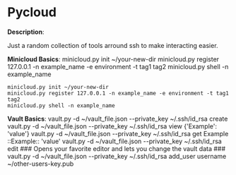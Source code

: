 # Pycloud
 
**Description**: 

Just a random collection of tools arround ssh to make interacting easier.

**Minicloud Basics**: 
	minicloud.py init ~/your-new-dir
	minicloud.py register 127.0.0.1 -n example_name -e environment -t tag1 tag2 
	minicloud.py shell -n example_name

	minicloud.py init ~/your-new-dir
	minicloud.py register 127.0.0.1 -n example_name -e environment -t tag1 tag2 
	minicloud.py shell -n example_name

**Vault Basics**: 
	vault.py -d ~/vault_file.json --private_key ~/.ssh/id_rsa create
	vault.py -d ~/vault_file.json --private_key ~/.ssh/id_rsa view
		{'Example': 'value'}
	vault.py -d ~/vault_file.json --private_key ~/.ssh/id_rsa get Example
		::Example::
		'value'
	vault.py -d ~/vault_file.json --private_key ~/.ssh/id_rsa edit
		### Opens your favorite editor and lets you change the vault data ###
	vault.py -d ~/vault_file.json --private_key ~/.ssh/id_rsa add_user username ~/other-users-key.pub
